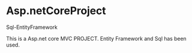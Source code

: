 # Asp.netCoreProject
Sql-EntityFramework

This is a Asp.net core MVC PROJECT. Entity Framework and Sql has been used.
